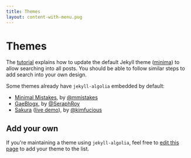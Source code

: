 ```yaml
---
title: Themes
layout: content-with-menu.pug
---
```


# Themes

The [tutorial][1]  explains how to update the default Jekyll theme ([minima][2])
to allow searching into all posts. You should be able to follow similar steps
to add search into your own design.

Some themes already have `jekyll-algolia` embedded by default:

- [Minimal Mistakes][3], by [@mmistakes][4]
- [GaeBlogx][5], by [@SeraphRoy][6]
- [Sakura][7] ([live demo][8]), by [@kimfucious][9]

## Add your own

If you're maintaining a theme using `jekyll-algolia`, feel free to [edit this
page][10] to add your theme to the list.


[1]: ./blog.html
[2]: https://github.com/jekyll/minima
[3]: https://mmistakes.github.io/minimal-mistakes/
[4]: https://github.com/mmistakes
[5]: https://github.com/SeraphRoy/GaeBlogx
[6]: https://www.gaeblogx.com/
[7]: https://github.com/kimfucious/sakura
[8]: https://sakura.abts.io/
[9]: https://github.com/kimfucious
[10]: https://github.com/algolia/jekyll-algolia/edit/develop/docs-src/src/themes.md

